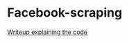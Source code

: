 # Facebook-scraping

[Writeup explaining the code](https://medium.com/@AbdelRhman_Sabry/95bc8d705889)
